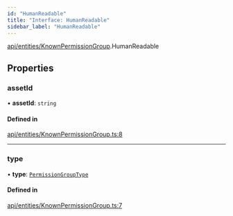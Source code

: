 ```yaml
---
id: "HumanReadable"
title: "Interface: HumanReadable"
sidebar_label: "HumanReadable"
---
```


[api/entities/KnownPermissionGroup](../../../../../modules/API/Entities/KnownPermissionGroup/KnownPermissionGroup.md).HumanReadable

## Properties

### assetId

• **assetId**: `string`

#### Defined in

[api/entities/KnownPermissionGroup.ts:8](https://github.com/PolymeshAssociation/polymesh-sdk/blob/fbf6882d0/src/api/entities/KnownPermissionGroup.ts#L8)

___

### type

• **type**: [`PermissionGroupType`](../../../../../enums/API/Entities/Types/PermissionGroupType/PermissionGroupType.md)

#### Defined in

[api/entities/KnownPermissionGroup.ts:7](https://github.com/PolymeshAssociation/polymesh-sdk/blob/fbf6882d0/src/api/entities/KnownPermissionGroup.ts#L7)
